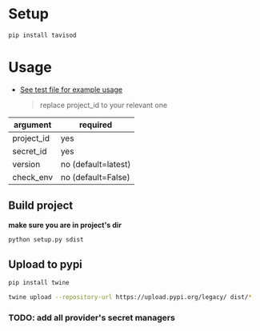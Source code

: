 # Setup

```bash
pip install tavisod
```

# Usage

- [See test file for example usage](../../tests/test_tavisod.py)
    > replace project_id to your relevant one

| argument   | required            |
| ---------- | ------------------- |
| project_id | yes                 |
| secret_id  | yes                 |
| version    | no (default=latest) |
| check_env  | no (default=False)  |

## Build project

**make sure you are in project's dir**

```bash
python setup.py sdist
```

## Upload to pypi

```bash
pip install twine
```

```bash
twine upload --repository-url https://upload.pypi.org/legacy/ dist/*
```

### TODO: add all provider's secret managers
